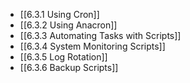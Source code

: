 

- [[6.3.1 Using Cron]]
- [[6.3.2 Using Anacron]]
- [[6.3.3 Automating Tasks with Scripts]]
- [[6.3.4 System Monitoring Scripts]]
- [[6.3.5 Log Rotation]]
- [[6.3.6 Backup Scripts]]